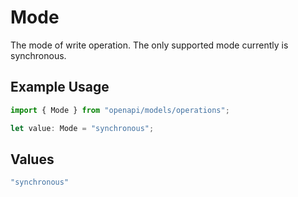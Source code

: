 # Mode

The mode of write operation. The only supported mode currently is synchronous.

## Example Usage

```typescript
import { Mode } from "openapi/models/operations";

let value: Mode = "synchronous";
```

## Values

```typescript
"synchronous"
```